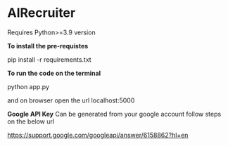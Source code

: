 # AIRecruiter
Requires Python>=3.9 version


**To install the pre-requistes**


pip install -r requirements.txt

**To run the code on the terminal**


python app.py 

and on browser open the url localhost:5000

**Google API Key**
Can be generated from your google account follow steps on the below url

https://support.google.com/googleapi/answer/6158862?hl=en

